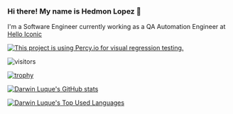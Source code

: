### Hi there! My name is Hedmon Lopez 👋

I'm a Software  Engineer currently working as a QA Automation Engineer at [Hello Iconic](https://www.helloiconic.com/)

[![This project is using Percy.io for visual regression testing.](https://percy.io/static/images/percy-badge.svg)](https://percy.io/ce83f4d6/beaches.com)


![visitors](https://visitor-badge.glitch.me/badge?page_id=hedmon84)

[![trophy](https://github-profile-trophy.vercel.app/?username=hedmon84&theme=onedark&count_private=true)](https://github.com/ryo-ma/github-profile-trophy)

[![Darwin Luque's GitHub stats](https://github-readme-stats.vercel.app/api?username=hedmon84&show_icons=true&theme=synthwave&count_private=true)](https://github.com/hedmon84)

[![Darwin Luque's Top Used Languages](https://github-readme-stats.vercel.app/api/top-langs/?username=hedmon84&layout=compact&theme=radical&count_private=true)](https://github.com/hedmon84)
